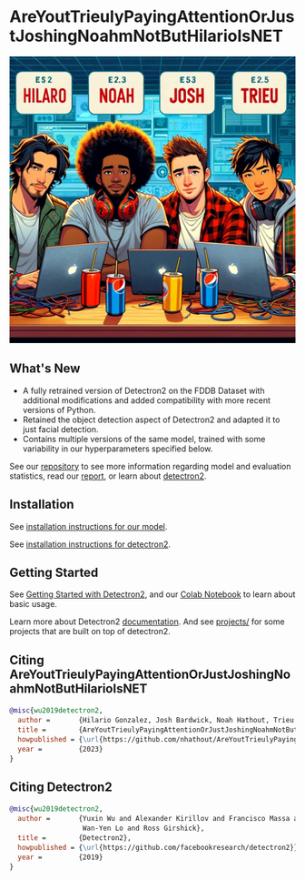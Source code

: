 # AreYoutTrieulyPayingAttentionOrJustJoshingNoahmNotButHilarioIsNET
![WeFriends](https://github.com/nhathout/AreYoutTrieulyPayingAttentionOrJustJoshingNoahmNotButHilarioIsNET/blob/main/misc/0CD7CA66-DD47-4D44-8809-80C68F0ADA7E.jpeg)
## What's New
* A fully retrained version of Detectron2 on the FDDB Dataset with additional modifications and added compatibility with more recent versions of Python. 
* Retained the object detection aspect of Detectron2 and adapted it to just facial detection.
* Contains multiple versions of the same model, trained with some variability in our hyperparameters specified below.

See our [repository](https://github.com/nhathout/AreYoutTrieulyPayingAttentionOrJustJoshingNoahmNotButHilarioIsNET)
to see more information regarding model and evaluation statistics, read our [report](https://docs.google.com/document/d/1jopVcW5oSQAM1AiB77bWeUELJqZ4IWX0DPezHU_gHWk/edit#heading=h.w6zcozas85jc), or learn about [detectron2](https://github.com/facebookresearch/detectron2/tree/main).

## Installation
See [installation instructions for our model](https://docs.google.com/document/d/18kgGztHQo6WDAayObp0HDMO6lydlBOCT879iTiLOWuM/edit?usp=sharing).

See [installation instructions for detectron2](https://detectron2.readthedocs.io/tutorials/install.html).

## Getting Started

See [Getting Started with Detectron2](https://detectron2.readthedocs.io/tutorials/getting_started.html),
and our [Colab Notebook](https://colab.research.google.com/drive/1Czv3KcuMujaOg27u2mPzB-Pm4_wfrxn7?usp=sharing)
to learn about basic usage.

Learn more about Detectron2 [documentation](https://detectron2.readthedocs.org).
And see [projects/](projects/) for some projects that are built on top of detectron2.

## Citing AreYoutTrieulyPayingAttentionOrJustJoshingNoahmNotButHilarioIsNET
```BibTeX
@misc{wu2019detectron2,
  author =       {Hilario Gonzalez, Josh Bardwick, Noah Hathout, Trieu tran},
  title =        {AreYoutTrieulyPayingAttentionOrJustJoshingNoahmNotButHilarioIsNET},
  howpublished = {\url{https://github.com/nhathout/AreYoutTrieulyPayingAttentionOrJustJoshingNoahmNotButHilarioIsNET}},
  year =         {2023}
}
```

## Citing Detectron2

```BibTeX
@misc{wu2019detectron2,
  author =       {Yuxin Wu and Alexander Kirillov and Francisco Massa and
                  Wan-Yen Lo and Ross Girshick},
  title =        {Detectron2},
  howpublished = {\url{https://github.com/facebookresearch/detectron2}},
  year =         {2019}
}
```

